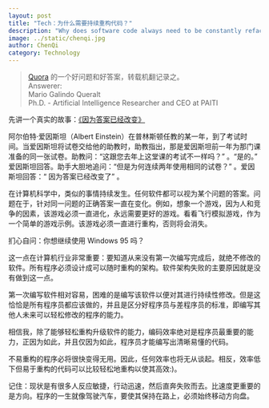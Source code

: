 ```yaml
---
layout: post
title: "Tech：为什么需要持续重构代码？"
description: "Why does software code always need to be constantly refactored"
image: ../static/chenqi.jpg
author: ChenQi
category: Technology
---
```


> [Quora](https://qr.ae/pNAnqY) 的一个好问题和好答案，转载机翻记录之。  
Answerer:  
Mario Galindo Queralt  
Ph.D. - Artificial Intelligence Researcher and CEO at PAITI

先讲一个真实的故事：[《因为答案已经改变》](http://www.rkndavis.com/business-technology/because-the-answers-have-changed/)

阿尔伯特·爱因斯坦（Albert Einstein）在普林斯顿任教的某一年，到了考试时间。当爱因斯坦将试卷交给他的助教时，助教指出，那是爱因斯坦前一年为那门课准备的同一张试卷。助教问：“这跟您去年上这堂课的考试不一样吗？” 。“是的。” 爱因斯坦回答。助手大胆地追问：“但是为何连续两年使用相同的试卷？” 。爱因斯坦回答：“ 因为答案已经改变了” 。

在计算机科学中，类似的事情持续发生。任何软件都可以视为某个问题的答案。问题在于，针对同一问题的正确答案一直在变化。例如，想象一个游戏，因为人和竞争的因素，该游戏必须一直进化，永远需要更好的游戏。看看飞行模拟游戏，作为一个简单的游戏示例。该游戏必须一直进行重构，否则将会消失。

扪心自问：你想继续使用 Windows 95 吗？

这一点在计算机行业非常重要：要知道从来没有第一次编写完成后，就绝不修改的软件。所有程序必须设计成可以随时重构的架构。软件架构失败的主要原因就是没有做到这一点。

第一次编写软件相对容易，困难的是编写该软件以便对其进行持续性修改。但是这恰恰是所有程序员都应该做的，并且是区分好程序员与差程序员的标准，即编写其他人未来可以轻松修改的程序的能力。

相信我，除了能够轻松重构升级软件的能力，编码效率绝对是程序员最重要的能力，正因为如此，并且仅因为如此，程序员才能编写出清晰易懂的代码。

不易重构的程序必将很快变得无用。因此，任何效率也将无从谈起。相反，效率低下但易于重构的代码可以比较轻松地重构以使其高效:)。

记住：现状是有很多人反应敏捷，行动迅速，然后直奔失败而去。比速度更重要的是方向。程序的一生就像驾驶汽车，要使其保持在路上，必须始终移动方向盘。
